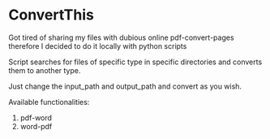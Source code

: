 # ConvertThis

Got tired of sharing my files with dubious online pdf-convert-pages therefore I decided to do it locally with python scripts

Script searches for files of specific type in specific directories and converts them to another type.

Just change the input_path and output_path and convert as you wish.

Available functionalities:
1. pdf-word
2. word-pdf